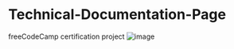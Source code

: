 # Technical-Documentation-Page
freeCodeCamp certification project 
![image](https://user-images.githubusercontent.com/115364703/204315009-5e51b314-8cc7-4f2d-8df6-447682f2d2e9.png)
